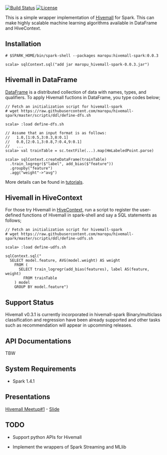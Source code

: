 [![Build Status](https://travis-ci.org/maropu/hivemall-spark.svg?branch=master)](https://travis-ci.org/maropu/hivemall-spark)
[![License](http://img.shields.io/:license-Apache_v2-blue.svg)](https://github.com/maropu/hivemall-spark/blob/master/LICENSE)

This is a simple wrapper implementation of [Hivemall](https://github.com/myui/hivemall/) for Spark.
This can make highly scalable machine learning algorithms available in DataFrame and HiveContext.

Installation
--------------------

```
# $SPARK_HOME/bin/spark-shell --packages maropu:hivemall-spark:0.0.3

scala> sqlContext.sql("add jar maropu_hivemall-spark-0.0.3.jar")
```

Hivemall in DataFrame
--------------------
[DataFrame](https://spark.apache.org/docs/latest/sql-programming-guide.html#dataframes) is a distributed collection
of data with names, types, and qualifiers.
To apply Hivemall fuctions in DataFrame, you type codes below;

```
// Fetch an initialization script for hivemall-spark
# wget https://raw.githubusercontent.com/maropu/hivemall-spark/master/scripts/ddl/define-dfs.sh

scala> :load define-dfs.sh

// Assume that an input format is as follows:
//   1.0,[1:0.5,3:0.3,8:0.1]
//   0.0,[2:0.1,3:0.8,7:0.4,9:0.1]
//   ...
scala> val trainTable = sc.textFile(...).map(HmLabeledPoint.parse)

scala> sqlContext.createDataFrame(trainTable)
  .train_logregr($"label", add_bias($"feature"))
  .groupby("feature")
  .agg("weight"->"avg")
```

More details can be found in [tutorials](./tutorials).

Hivemall in HiveContext
--------------------
For those try Hivemall in [HiveContext](https://spark.apache.org/docs/latest/sql-programming-guide.html#hive-tables),
run a script to register the user-defined functions of Hivemall in spark-shell and
say a SQL statements as follows;

```
// Fetch an initialization script for hivemall-spark
# wget https://raw.githubusercontent.com/maropu/hivemall-spark/master/scripts/ddl/define-udfs.sh

scala> :load define-udfs.sh

sqlContext.sql("
  SELECT model.feature, AVG(model.weight) AS weight
    FROM (
      SELECT train_logregr(add_bias(features), label AS(feature, weight)
        FROM trainTable
    ) model
    GROUP BY model.feature")
```

Support Status
--------------------
Hivemall v0.3.1 is currently incorporated in hivemall-spark
Binary/multiclass classification and regression have been already supported and other tasks
such as recommendation will appear in upcomming releases.

API Documentations
--------------------
TBW

System Requirements
--------------------

* Spark 1.4.1

Presentations
------------
[Hivemall Meetup#1](http://eventdots.jp/event/458208) - [Slide](http://www.slideshare.net/maropu0804/20150512-hivemall-meetup1)

TODO
--------------------

* Support python APIs for Hivemall

* Implement the wrappers of Spark Streaming and MLlib
